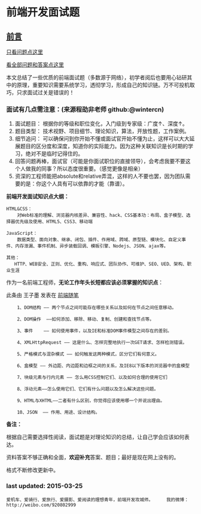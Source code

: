 # 前端开发面试题

## [前言](front-end-developer-questions-1.md)

[只看问题点这里 ](https://github.com/markyun/My-blog/tree/master/Front-end-Developer-Questions/Question)

[看全部问题和答案点这里](https://github.com/markyun/My-blog/tree/master/Front-end-Developer-Questions/Questions-and-Answers)

本文总结了一些优质的前端面试题（多数源于网络），初学者阅后也要用心钻研其中的原理，重要知识需要系统学习，透彻学习，形成自己的知识链。万不可投机取巧，只求面试过关是错误的！

### 面试有几点需注意：\(来源程劭非老师 github:@wintercn\)

1. 面试题目： 根据你的等级和职位变化，入门级到专家级：广度↑、深度↑。
2. 题目类型： 技术视野、项目细节、理论知识，算法，开放性题，工作案例。
3. 细节追问： 可以确保问到你开始不懂或面试官开始不懂为止，这样可以大大延展题目的区分度和深度，知道你的实际能力。因为这种关联知识是长时期的学习，绝对不是临时记得住的。
4. 回答问题再棒，面试官（可能是你面试职位的直接领导），会考虑我要不要这个人做我的同事？所以态度很重要。（感觉更像是相亲）
5. 资深的工程师能把absolute和relative弄混，这样的人不要也罢，因为团队需要的是：你这个人具有可以依靠的才能（靠谱）。

**前端开发面试知识点大纲：**

```text
HTML&CSS：
    对Web标准的理解、浏览器内核差异、兼容性、hack、CSS基本功：布局、盒子模型、选择器优先级及使用、HTML5、CSS3、移动端

JavaScript：
    数据类型、面向对象、继承、闭包、插件、作用域、跨域、原型链、模块化、自定义事件、内存泄漏、事件机制、异步装载回调、模板引擎、Nodejs、JSON、ajax等。

其他：
   HTTP、WEB安全、正则、优化、重构、响应式、团队协作、可维护、SEO、UED、架构、职业生涯
```

作为一名前端工程师，**无论工作年头长短都应该必须掌握的知识点**：

此条由 王子墨 发表在 [前端随笔](http://julying.com/blog/front-end-engineers-must-master-knowledge/)

```text
    1、DOM结构 —— 两个节点之间可能存在哪些关系以及如何在节点之间任意移动。

    2、DOM操作  ——如何添加、移除、移动、复制、创建和查找节点等。

    3、事件    —— 如何使用事件，以及IE和标准DOM事件模型之间存在的差别。

    4、XMLHttpRequest —— 这是什么、怎样完整地执行一次GET请求、怎样检测错误。

    5、严格模式与混杂模式 —— 如何触发这两种模式，区分它们有何意义。

    6、盒模型 —— 外边距、内边距和边框之间的关系，及IE8以下版本的浏览器中的盒模型

    7、块级元素与行内元素 —— 怎么用CSS控制它们、以及如何合理的使用它们

    8、浮动元素——怎么使用它们、它们有什么问题以及怎么解决这些问题。

    9、HTML与XHTML——二者有什么区别，你觉得应该使用哪一个并说出理由。

    10、JSON  —— 作用、用途、设计结构。
```

**备注：**

根据自己需要选择性阅读，面试题是对理论知识的总结，让自己学会应该如何表达。

资料答案不够正确和全面，**欢迎补充**答案、题目；最好是现在网上没有的。

格式不断修改更新中。

### last updated:  2015-03-25

```text
爱机车、爱骑行、爱旅行、爱摄影、爱阅读的理想青年，前端开发攻城师。     我的微博：http://weibo.com/920802999
```

